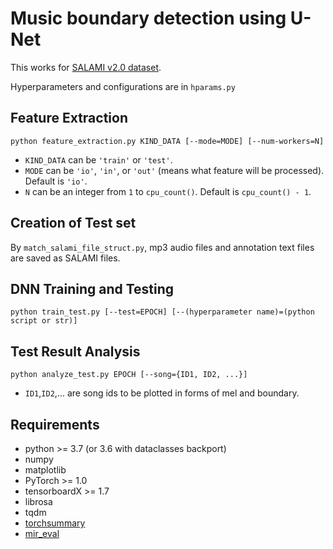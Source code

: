 # Music boundary detection using U-Net

This works for [SALAMI v2.0 dataset](https://github.com/DDMAL/salami-data-public).

Hyperparameters and configurations are in `hparams.py`

## Feature Extraction

```shell
python feature_extraction.py KIND_DATA [--mode=MODE] [--num-workers=N]
```

- `KIND_DATA` can be `'train'` or `'test'`.
- `MODE` can be `'io'`, `'in'`, or `'out'` (means what feature will be processed).
  Default is `'io'`.
- `N` can be an integer from `1` to `cpu_count()`.
  Default is `cpu_count() - 1`.

## Creation of Test set
By `match_salami_file_struct.py`, mp3 audio files and annotation text files are saved as SALAMI files.

## DNN Training and Testing

```shell
python train_test.py [--test=EPOCH] [--(hyperparameter name)=(python script or str)]
```

## Test Result Analysis

```shell
python analyze_test.py EPOCH [--song={ID1, ID2, ...}]
```
- `ID1`,`ID2`,... are song ids to be plotted in forms of mel and boundary.

## Requirements

- python >= 3.7 (or 3.6 with dataclasses backport)
- numpy
- matplotlib
- PyTorch >= 1.0
- tensorboardX >= 1.7
- librosa
- tqdm
- [torchsummary](https://github.com/sksq96/pytorch-summary)
- [mir_eval](https://craffel.github.io/mir_eval/)
